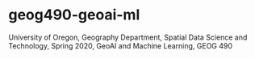 # geog490-geoai-ml
University of Oregon, Geography Department, Spatial Data Science and Technology, Spring 2020, GeoAI and Machine Learning, GEOG 490
